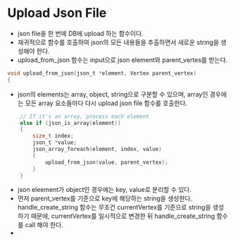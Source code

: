 # Upload Json File
- json file을 한 번에 DB에 upload 하는 함수이다. 
- 재귀적으로 함수를 호출하여 json의 모든 내용들을 추출하면서 새로운 string을 생성해야 한다. 
- upload_from_json 함수는 input으로 json element와 parent_vertes를 받는다. 
```c
void upload_from_json(json_t *element, Vertex parent_vertex)
{
```
- json의 elements는 array, object, string으로 구분할 수 있으며, array인 경우에는 모든 array 요소들마다 다시 upload json file 함수를 호출한다. 
```c
    // If it's an array, process each element
    else if (json_is_array(element))
    {
        size_t index;
        json_t *value;
        json_array_foreach(element, index, value)
        {
            upload_from_json(value, parent_vertex);
        }
    }
```
- json eleement가 object인 경우에는 key, value로 분리할 수 있다. 
- 먼저 parent_vertex를 기준으로 key에 해당하는 string을 생성한다. handle_create_string 함수는 무조건 currentVertex를 기준으로 string을 생성하기 때문에, currentVertex를 일시적으로 변경한 뒤 handle_create_string 함수를 call 해야 한다. 
- 